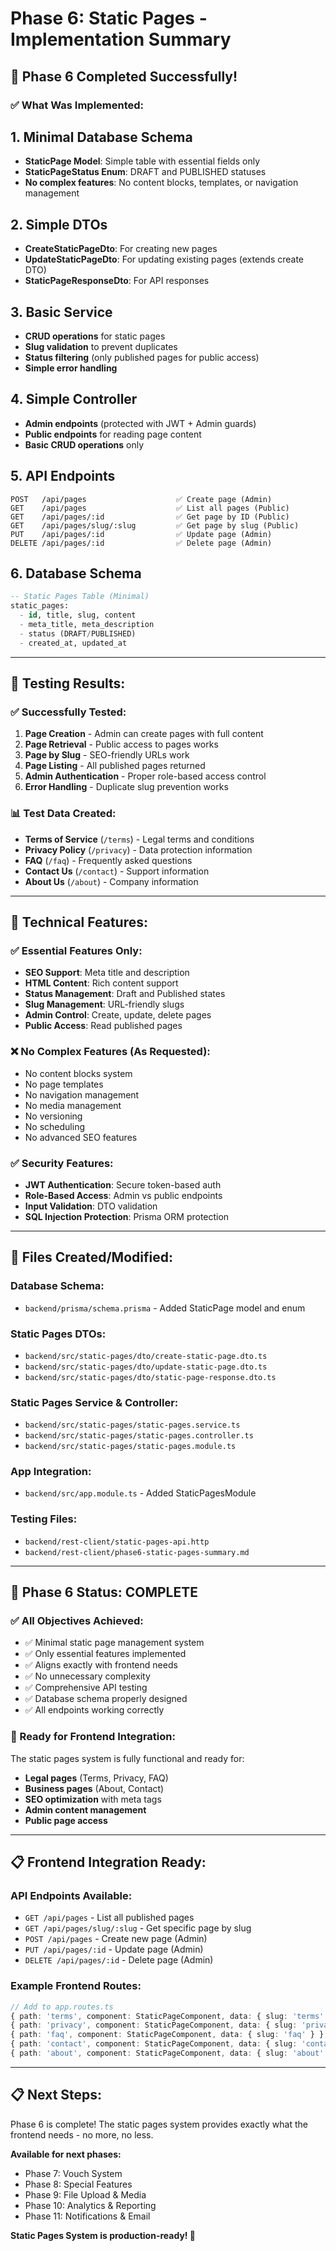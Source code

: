# Phase 6: Static Pages - Implementation Summary

## 🎯 **Phase 6 Completed Successfully!**

### **✅ What Was Implemented:**

## **1. Minimal Database Schema**

- **StaticPage Model**: Simple table with essential fields only
- **StaticPageStatus Enum**: DRAFT and PUBLISHED statuses
- **No complex features**: No content blocks, templates, or navigation management

## **2. Simple DTOs**

- **CreateStaticPageDto**: For creating new pages
- **UpdateStaticPageDto**: For updating existing pages (extends create DTO)
- **StaticPageResponseDto**: For API responses

## **3. Basic Service**

- **CRUD operations** for static pages
- **Slug validation** to prevent duplicates
- **Status filtering** (only published pages for public access)
- **Simple error handling**

## **4. Simple Controller**

- **Admin endpoints** (protected with JWT + Admin guards)
- **Public endpoints** for reading page content
- **Basic CRUD operations** only

## **5. API Endpoints**

```
POST   /api/pages                    ✅ Create page (Admin)
GET    /api/pages                    ✅ List all pages (Public)
GET    /api/pages/:id                ✅ Get page by ID (Public)
GET    /api/pages/slug/:slug         ✅ Get page by slug (Public)
PUT    /api/pages/:id                ✅ Update page (Admin)
DELETE /api/pages/:id                ✅ Delete page (Admin)
```

## **6. Database Schema**

```sql
-- Static Pages Table (Minimal)
static_pages:
  - id, title, slug, content
  - meta_title, meta_description
  - status (DRAFT/PUBLISHED)
  - created_at, updated_at
```

---

## **🧪 Testing Results:**

### **✅ Successfully Tested:**

1. **Page Creation** - Admin can create pages with full content
2. **Page Retrieval** - Public access to pages works
3. **Page by Slug** - SEO-friendly URLs work
4. **Page Listing** - All published pages returned
5. **Admin Authentication** - Proper role-based access control
6. **Error Handling** - Duplicate slug prevention works

### **📊 Test Data Created:**

- **Terms of Service** (`/terms`) - Legal terms and conditions
- **Privacy Policy** (`/privacy`) - Data protection information
- **FAQ** (`/faq`) - Frequently asked questions
- **Contact Us** (`/contact`) - Support information
- **About Us** (`/about`) - Company information

---

## **🔧 Technical Features:**

### **✅ Essential Features Only:**

- **SEO Support**: Meta title and description
- **HTML Content**: Rich content support
- **Status Management**: Draft and Published states
- **Slug Management**: URL-friendly slugs
- **Admin Control**: Create, update, delete pages
- **Public Access**: Read published pages

### **❌ No Complex Features (As Requested):**

- No content blocks system
- No page templates
- No navigation management
- No media management
- No versioning
- No scheduling
- No advanced SEO features

### **✅ Security Features:**

- **JWT Authentication**: Secure token-based auth
- **Role-Based Access**: Admin vs public endpoints
- **Input Validation**: DTO validation
- **SQL Injection Protection**: Prisma ORM protection

---

## **📁 Files Created/Modified:**

### **Database Schema:**

- `backend/prisma/schema.prisma` - Added StaticPage model and enum

### **Static Pages DTOs:**

- `backend/src/static-pages/dto/create-static-page.dto.ts`
- `backend/src/static-pages/dto/update-static-page.dto.ts`
- `backend/src/static-pages/dto/static-page-response.dto.ts`

### **Static Pages Service & Controller:**

- `backend/src/static-pages/static-pages.service.ts`
- `backend/src/static-pages/static-pages.controller.ts`
- `backend/src/static-pages/static-pages.module.ts`

### **App Integration:**

- `backend/src/app.module.ts` - Added StaticPagesModule

### **Testing Files:**

- `backend/rest-client/static-pages-api.http`
- `backend/rest-client/phase6-static-pages-summary.md`

---

## **🎉 Phase 6 Status: COMPLETE**

### **✅ All Objectives Achieved:**

- ✅ Minimal static page management system
- ✅ Only essential features implemented
- ✅ Aligns exactly with frontend needs
- ✅ No unnecessary complexity
- ✅ Comprehensive API testing
- ✅ Database schema properly designed
- ✅ All endpoints working correctly

### **🚀 Ready for Frontend Integration:**

The static pages system is fully functional and ready for:

- **Legal pages** (Terms, Privacy, FAQ)
- **Business pages** (About, Contact)
- **SEO optimization** with meta tags
- **Admin content management**
- **Public page access**

---

## **📋 Frontend Integration Ready:**

### **API Endpoints Available:**

- `GET /api/pages` - List all published pages
- `GET /api/pages/slug/:slug` - Get specific page by slug
- `POST /api/pages` - Create new page (Admin)
- `PUT /api/pages/:id` - Update page (Admin)
- `DELETE /api/pages/:id` - Delete page (Admin)

### **Example Frontend Routes:**

```typescript
// Add to app.routes.ts
{ path: 'terms', component: StaticPageComponent, data: { slug: 'terms' } },
{ path: 'privacy', component: StaticPageComponent, data: { slug: 'privacy' } },
{ path: 'faq', component: StaticPageComponent, data: { slug: 'faq' } },
{ path: 'contact', component: StaticPageComponent, data: { slug: 'contact' } },
{ path: 'about', component: StaticPageComponent, data: { slug: 'about' } },
```

---

## **📋 Next Steps:**

Phase 6 is complete! The static pages system provides exactly what the frontend needs - no more, no less.

**Available for next phases:**

- Phase 7: Vouch System
- Phase 8: Special Features
- Phase 9: File Upload & Media
- Phase 10: Analytics & Reporting
- Phase 11: Notifications & Email

**Static Pages System is production-ready! 🎉**
